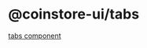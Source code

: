 # @coinstore-ui/tabs

[tabs component](https://steven-fe.github.io/coinstore-ui/?path=/docs/component-tabs--docs)
